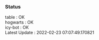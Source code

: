 ### Status


table : OK  
hogwarts : OK  
icy-bot : OK  
Latest Update : 2022-02-23 07:07:49.170821
